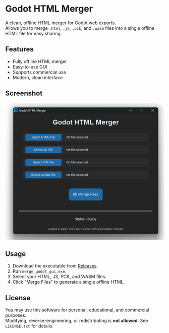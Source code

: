 # Godot HTML Merger

A clean, offline HTML merger for Godot web exports.  
Allows you to merge `.html`, `.js`, `.pck`, and `.wasm` files into a single offline HTML file for easy sharing.

## Features

- Fully offline HTML merger
- Easy-to-use GUI
- Supports commercial use
- Modern, clean interface

## Screenshot

![UI Screenshot](UI_screenshot.png)

## Usage
 
1. Download the executable from [Releases]((https://github.com/ZalanTheCoder/GodotHTMLMerger/tree/releases)).
2. Run `merge_godot_gui.exe`.
3. Select your HTML, JS, PCK, and WASM files.
4. Click "Merge Files" to generate a single offline HTML.

## License

You may use this software for personal, educational, and commercial purposes.  
Modifying, reverse-engineering, or redistributing is **not allowed**. See `LICENSE.txt` for details.
